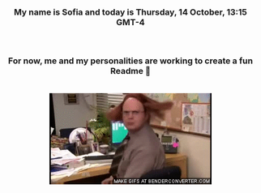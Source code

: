 


<div align="center">
<h3 >My name is Sofia and today is Thursday, 14 October, 13:15 GMT-4</h3><br>
<h3 >For now, me and my personalities are working to create a fun Readme 👋
</h3><br>
<img src='img/dwight.gif' alt='working...'/>
</div>
